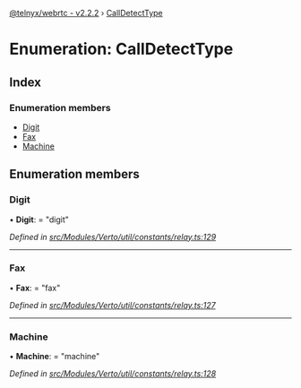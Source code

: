 [@telnyx/webrtc - v2.2.2](../README.md) › [CallDetectType](calldetecttype.md)

# Enumeration: CallDetectType

## Index

### Enumeration members

* [Digit](calldetecttype.md#digit)
* [Fax](calldetecttype.md#fax)
* [Machine](calldetecttype.md#machine)

## Enumeration members

###  Digit

• **Digit**: = "digit"

*Defined in [src/Modules/Verto/util/constants/relay.ts:129](https://github.com/team-telnyx/webrtc/blob/main/packages/js/src/Modules/Verto/util/constants/relay.ts#L129)*

___

###  Fax

• **Fax**: = "fax"

*Defined in [src/Modules/Verto/util/constants/relay.ts:127](https://github.com/team-telnyx/webrtc/blob/main/packages/js/src/Modules/Verto/util/constants/relay.ts#L127)*

___

###  Machine

• **Machine**: = "machine"

*Defined in [src/Modules/Verto/util/constants/relay.ts:128](https://github.com/team-telnyx/webrtc/blob/main/packages/js/src/Modules/Verto/util/constants/relay.ts#L128)*
